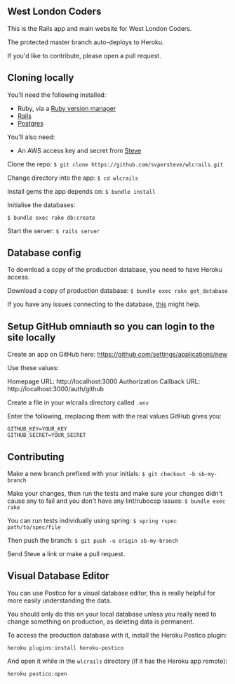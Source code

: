## West London Coders

This is the Rails app and main website for West London Coders.

The protected master branch auto-deploys to Heroku.

If you'd like to contribute, please open a pull request.

## Cloning locally

You'll need the following installed:
* Ruby, via a [Ruby version manager](https://github.com/rbenv/rbenv)
* [Rails](http://installrails.com/steps/choose_os)
* [Postgres](https://wiki.postgresql.org/wiki/Detailed_installation_guides)

You'll also need:

* An AWS access key and secret from [Steve](https://westlondoncoders.com/members/steve-brewer)

Clone the repo:
`$ git clone https://github.com/svpersteve/wlcrails.git`

Change directory into the app:
`$ cd wlcrails`

Install gems the app depends on:
`$ bundle install`

Initialise the databases:

`$ bundle exec rake db:create`

Start the server:
`$ rails server`

## Database config

To download a copy of the production database, you need to have Heroku access.

Download a copy of production database:
`$ bundle exec rake get_database`

If you have any issues connecting to the database, [this](http://stackoverflow.com/questions/26447736/unable-to-connect-to-postgresql-database-after-upgrading-to-yosemite-10-10/26458194#26458194) might help.

## Setup GitHub omniauth so you can login to the site locally

Create an app on GitHub here: https://github.com/settings/applications/new

Use these values:

Homepage URL:  http://localhost:3000
Authorization Callback URL:  http://localhost:3000/auth/github

Create a file in your wlcrails directory called `.env`

Enter the following, rreplacing them with the real values GitHub gives you:

```
GITHUB_KEY=YOUR_KEY
GITHUB_SECRET=YOUR_SECRET
```

## Contributing

Make a new branch prefixed with your initials:
`$ git checkout -b sb-my-branch`

Make your changes, then run the tests and make sure your changes didn't cause any to fail and you don't have any lint/rubocop issues:
`$ bundle exec rake`

You can run tests individually using spring:
`$ spring rspec path/to/spec/file`

Then push the branch:
`$ git push -u origin sb-my-branch`

Send Steve a link or make a pull request.

## Visual Database Editor

You can use Postico for a visual database editor, this is really helpful for more easily understanding the data.

You should only do this on your local database unless you really need to change something on production, as deleting data is permanent.

To access the production database with it, install the Heroku Postico plugin:

`heroku plugins:install heroku-postico`

And open it while in the `wlcrails` directory (if it has the Heroku app remote):

`heroku postico:open`
